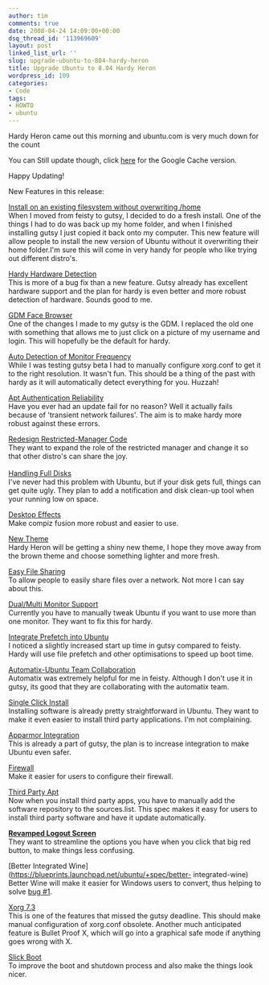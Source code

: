 ```yaml
---
author: tim
comments: true
date: 2008-04-24 14:09:00+00:00
dsq_thread_id: '113969609'
layout: post
linked_list_url: ''
slug: upgrade-ubuntu-to-804-hardy-heron
title: Upgrade Ubuntu to 8.04 Hardy Heron
wordpress_id: 109
categories:
- Code
tags:
- HOWTO
- ubuntu
---
```


Hardy Heron came out this morning and ubuntu.com is very much down for the
count  
  
You can Still update though, click [here](http://72.14.205.104/search?q=cache:maBlktBTwPAJ:www.ubuntu.com/getubuntu/upgrading+upgrade+ubuntu&hl=en&ct=clnk&cd=1&gl=us&client=firefox-a) for the Google Cache version.  
  
Happy Updating!  
  
New Features in this release:  
  
[Install on an existing filesystem without overwriting
/home](https://wiki.ubuntu.com/UbiquityPreserveHome)  
When I moved from feisty to gutsy, I decided to do a fresh install. One of the
things I had to do was back up my home folder, and when I finished installing
gutsy I just copied it back onto my computer. This new feature will allow
people to install the new version of Ubuntu without it overwriting their home
folder.I'm sure this will come in very handy for people who like trying out
different distro's.  
  
[Hardy Hardware
Detection](https://wiki.ubuntu.com/DesktopTeam/Specs/HardyHardwareDetection)  
This is more of a bug fix than a new feature. Gutsy already has excellent
hardware support and the plan for hardy is even better and more robust
detection of hardware. Sounds good to me.  
  
[GDM Face Browser](https://wiki.ubuntu.com/DesktopTeam/Specs/GdmFaceBrowser)  
One of the changes I made to my gutsy is the GDM. I replaced the old one with
something that allows me to just click on a picture of my username and login.
This will hopefully be the default for hardy.  
  
[Auto Detection of Monitor
Frequency](https://wiki.ubuntu.com/X/AutodetectMonitorFrequency)  
While I was testing gutsy beta I had to manually configure xorg.conf to get it
to the right resolution. It wasn't fun. This should be a thing of the past
with hardy as it will automatically detect everything for you. Huzzah!  
  
[Apt Authentication
Reliability](https://wiki.ubuntu.com/AptAuthenticationReliability)  
Have you ever had an update fail for no reason? Well it actually fails because
of 'transient network failures'. The aim is to make hardy more robust against
these errors.  
  
[Redesign Restricted-Manager
Code](https://wiki.ubuntu.com/DesktopTeam/Specs/RestrictedManagerRewrite)  
They want to expand the role of the restricted manager and change it so that
other distro's can share the joy.  
[  
Handling Full Disks](https://wiki.ubuntu.com/HardyFullDiskHandling)  
I've never had this problem with Ubuntu, but if your disk gets full, things
can get quite ugly. They plan to add a notification and disk clean-up tool
when your running low on space.  
  
[Desktop
Effects](https://wiki.ubuntu.com/DesktopTeam/Specs/HardyDesktopEffects)  
Make compiz fusion more robust and easier to use.  
  
[New Theme](https://wiki.ubuntu.com/DesktopTeam/Specs/HardyTheme)  
Hardy Heron will be getting a shiny new theme, I hope they move away from the
brown theme and choose something lighter and more fresh.  
  
[Easy File Sharing](https://wiki.ubuntu.com/EasyFileSharing)  
To allow people to easily share files over a network. Not more I can say about
this.  
  
[Dual/Multi Monitor Support](https://blueprints.launchpad.net/ubuntu/+spec/multi-monitor-config)  
Currently you have to manually tweak Ubuntu if you want to use more than one
monitor. They want to fix this for hardy.  
  
[Integrate Prefetch into
Ubuntu](https://wiki.ubuntu.com/DesktopTeam/Specs/Prefetch)  
I noticed a slightly increased start up time in gutsy compared to feisty.
Hardy will use file prefetch and other optimisations to speed up boot time.  
  
[Automatix-Ubuntu Team Collaboration](https://wiki.ubuntu.com/Automatix/Ubuntu_Team_Collaboration?highlight=%20automatix%20#81830218674224151)  
Automatix was extremely helpful for me in feisty. Although I don't use it in
gutsy, its good that they are collaborating with the automatix team.  
  
[Single Click Install](https://wiki.ubuntu.com/SingleClickInstall)  
Installing software is already pretty straightforward in Ubuntu. They want to
make it even easier to install third party applications. I'm not complaining.  
  
[Apparmor Integration](https://wiki.ubuntu.com/HardyAppArmor)  
This is already a part of gutsy, the plan is to increase integration to make
Ubuntu even safer.  
  
[Firewall](https://blueprints.launchpad.net/ubuntu/+spec/ubuntu-firewall)  
Make it easier for users to configure their firewall.  
  
[Third Party Apt](https://blueprints.launchpad.net/ubuntu/+spec/third-party-apt)  
Now when you install third party apps, you have to manually add the software
repository to the sources.list. This spec makes it easy for users to install
third party software and have it update automatically.  
  
[**Revamped Logout
Screen**](https://wiki.ubuntu.com/DesktopTeam/Specs/ExitStrategy)  
They want to streamline the options you have when you click that big red
button, to make things less confusing.  
  
[Better Integrated Wine](https://blueprints.launchpad.net/ubuntu/+spec/better-
integrated-wine)  
Better Wine will make it easier for Windows users to convert, thus helping to
solve [bug #1](https://blueprints.launchpad.net/bugs/1).  
  
[Xorg 7.3](https://wiki.ubuntu.com/Xorg7.3Integration)  
This is one of the features that missed the gutsy deadline. This should make
manual configuration of xorg.conf obsolete. Another much anticipated feature
is Bullet Proof X, which will go into a graphical safe mode if anything goes
wrong with X.  
  
[Slick Boot](https://wiki.ubuntu.com/SlickBoot)  
To improve the boot and shutdown process and also make the things look nicer.

